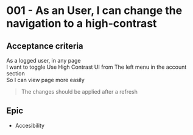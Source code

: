 # 001 - As an User, I can change the navigation to a high-contrast

## Acceptance criteria

As a logged user, in any page \
I want to toggle Use High Contrast UI from The left menu in the account section \
So I can view page more easily

> The changes should be applied after a refresh

## Epic

* Accesibility

